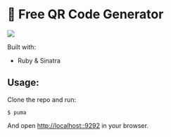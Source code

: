# 🤩 Free QR Code Generator

![](https://res.cloudinary.com/manoylo/image/upload/v1599334899/qr-code-gen_akopxl.gif)

Built with:

* Ruby & Sinatra

## Usage:

Clone the repo and run:

```
$ puma
```

And open [http://localhost::9292](http://localhost::9292) in your browser.